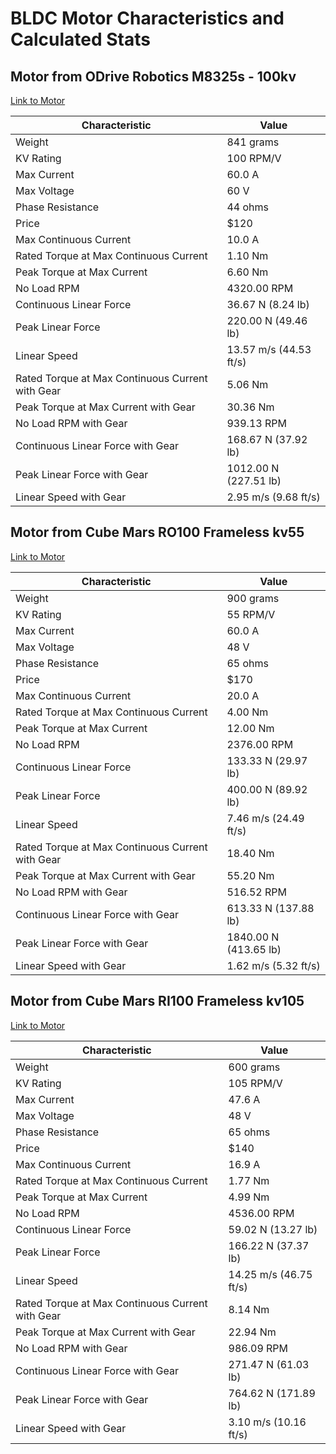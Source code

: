 # BLDC Motor Characteristics and Calculated Stats

## Motor from ODrive Robotics M8325s - 100kv  
[Link to Motor](https://shop.odriverobotics.com/products/m8325s)

| Characteristic | Value |
|----------------|-------|
| Weight | 841 grams |
| KV Rating | 100 RPM/V |
| Max Current | 60.0 A |
| Max Voltage | 60 V |
| Phase Resistance | 44 ohms |
| Price | $120 |
| Max Continuous Current | 10.0 A |
| Rated Torque at Max Continuous Current | 1.10 Nm |
| Peak Torque at Max Current | 6.60 Nm |
| No Load RPM | 4320.00 RPM |
| Continuous Linear Force | 36.67 N (8.24 lb) |
| Peak Linear Force | 220.00 N (49.46 lb) |
| Linear Speed | 13.57 m/s (44.53 ft/s) |
| Rated Torque at Max Continuous Current with Gear | 5.06 Nm |
| Peak Torque at Max Current with Gear | 30.36 Nm |
| No Load RPM with Gear | 939.13 RPM |
| Continuous Linear Force with Gear | 168.67 N (37.92 lb) |
| Peak Linear Force with Gear | 1012.00 N (227.51 lb) |
| Linear Speed with Gear | 2.95 m/s (9.68 ft/s) |

## Motor from Cube Mars RO100 Frameless kv55 
[Link to Motor](https://www.cubemars.com/goods-1159-RO100.html)

| Characteristic | Value |
|----------------|-------|
| Weight | 900 grams |
| KV Rating | 55 RPM/V |
| Max Current | 60.0 A |
| Max Voltage | 48 V |
| Phase Resistance | 65 ohms |
| Price | $170 |
| Max Continuous Current | 20.0 A |
| Rated Torque at Max Continuous Current | 4.00 Nm |
| Peak Torque at Max Current | 12.00 Nm |
| No Load RPM | 2376.00 RPM |
| Continuous Linear Force | 133.33 N (29.97 lb) |
| Peak Linear Force | 400.00 N (89.92 lb) |
| Linear Speed | 7.46 m/s (24.49 ft/s) |
| Rated Torque at Max Continuous Current with Gear | 18.40 Nm |
| Peak Torque at Max Current with Gear | 55.20 Nm |
| No Load RPM with Gear | 516.52 RPM |
| Continuous Linear Force with Gear | 613.33 N (137.88 lb) |
| Peak Linear Force with Gear | 1840.00 N (413.65 lb) |
| Linear Speed with Gear | 1.62 m/s (5.32 ft/s) |

## Motor from Cube Mars RI100 Frameless kv105 
[Link to Motor](https://www.cubemars.com/goods-859-RI100.html)

| Characteristic | Value |
|----------------|-------|
| Weight | 600 grams |
| KV Rating | 105 RPM/V |
| Max Current | 47.6 A |
| Max Voltage | 48 V |
| Phase Resistance | 65 ohms |
| Price | $140 |
| Max Continuous Current | 16.9 A |
| Rated Torque at Max Continuous Current | 1.77 Nm |
| Peak Torque at Max Current | 4.99 Nm |
| No Load RPM | 4536.00 RPM |
| Continuous Linear Force | 59.02 N (13.27 lb) |
| Peak Linear Force | 166.22 N (37.37 lb) |
| Linear Speed | 14.25 m/s (46.75 ft/s) |
| Rated Torque at Max Continuous Current with Gear | 8.14 Nm |
| Peak Torque at Max Current with Gear | 22.94 Nm |
| No Load RPM with Gear | 986.09 RPM |
| Continuous Linear Force with Gear | 271.47 N (61.03 lb) |
| Peak Linear Force with Gear | 764.62 N (171.89 lb) |
| Linear Speed with Gear | 3.10 m/s (10.16 ft/s) |

